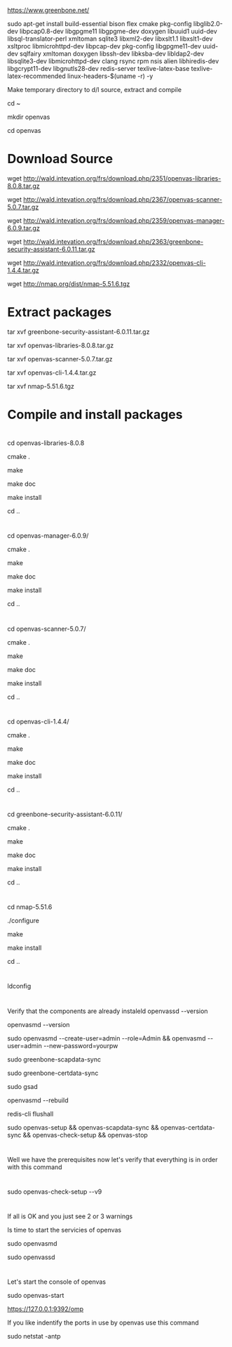 https://www.greenbone.net/

sudo apt-get install build-essential bison flex cmake pkg-config libglib2.0-dev libpcap0.8-dev libgpgme11 libgpgme-dev doxygen libuuid1 uuid-dev libsql-translator-perl xmltoman sqlite3 libxml2-dev libxslt1.1 libxslt1-dev xsltproc libmicrohttpd-dev libpcap-dev pkg-config libgpgme11-dev uuid-dev sqlfairy xmltoman doxygen libssh-dev libksba-dev libldap2-dev libsqlite3-dev libmicrohttpd-dev clang rsync rpm nsis alien  libhiredis-dev libgcrypt11-dev libgnutls28-dev redis-server texlive-latex-base texlive-latex-recommended linux-headers-$(uname -r) -y

Make temporary directory to d/l source, extract and compile

cd ~

mkdir openvas

cd openvas

# Download Source
wget http://wald.intevation.org/frs/download.php/2351/openvas-libraries-8.0.8.tar.gz

wget http://wald.intevation.org/frs/download.php/2367/openvas-scanner-5.0.7.tar.gz

wget http://wald.intevation.org/frs/download.php/2359/openvas-manager-6.0.9.tar.gz

wget http://wald.intevation.org/frs/download.php/2363/greenbone-security-assistant-6.0.11.tar.gz

wget http://wald.intevation.org/frs/download.php/2332/openvas-cli-1.4.4.tar.gz

wget http://nmap.org/dist/nmap-5.51.6.tgz

# Extract packages

tar xvf greenbone-security-assistant-6.0.11.tar.gz

tar xvf openvas-libraries-8.0.8.tar.gz

tar xvf openvas-scanner-5.0.7.tar.gz

tar xvf openvas-cli-1.4.4.tar.gz

tar xvf nmap-5.51.6.tgz

# Compile and install packages

#
cd openvas-libraries-8.0.8

cmake .

make

make doc

make install

cd ..
#

cd openvas-manager-6.0.9/

cmake .

make

make doc

make install

cd ..
#

cd openvas-scanner-5.0.7/

cmake .

make

make doc

make install

cd ..
#

cd openvas-cli-1.4.4/

cmake .

make

make doc

make install

cd ..
#

cd greenbone-security-assistant-6.0.11/

cmake .

make

make doc

make install

cd ..
#

cd nmap-5.51.6

./configure

make

make install

cd ..
#

ldconfig


#


Verify that the components are already instaleld
openvassd --version

openvasmd --version

sudo openvasmd --create-user=admin --role=Admin && openvasmd --user=admin --new-password=yourpw

sudo greenbone-scapdata-sync

sudo greenbone-certdata-sync

sudo gsad

openvasmd --rebuild

redis-cli flushall

sudo openvas-setup && openvas-scapdata-sync && openvas-certdata-sync && openvas-check-setup && openvas-stop 

#
Well we have the prerequisites now let's verify that everything is in order with this command 

#
sudo openvas-check-setup --v9

#
If all is OK and you just see 2 or 3 warnings

Is time to start the servicies of openvas

sudo openvasmd

sudo openvassd

#
Let's start the console of openvas

sudo openvas-start

https://127.0.0.1:9392/omp

If you like indentify the ports in use by openvas use this command 

sudo netstat -antp





